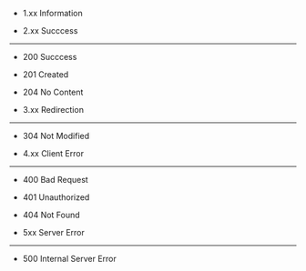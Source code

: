 - 1.xx Information

- 2.xx Succcess

---

- 200 Succcess
- 201 Created
- 204 No Content

- 3.xx Redirection

---

- 304 Not Modified

- 4.xx Client Error

---

- 400 Bad Request
- 401 Unauthorized
- 404 Not Found

- 5xx Server Error

---

- 500 Internal Server Error
